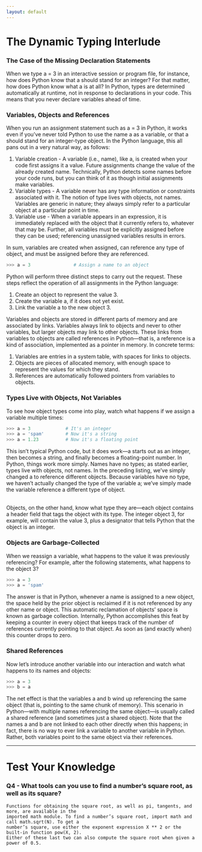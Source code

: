 ```yaml
---
layout: default
---
```


# The Dynamic Typing Interlude

### The Case of the Missing Declaration Statements

When we type a = 3 in an interactive session or program file, for instance, how does Python know that a should stand for an integer? For that matter, how does Python know what a is at all? In Python, types are determined automatically at runtime, not in response to declarations in your code. This means that you never declare variables ahead of time.

### Variables, Objects and References

When you run an assignment statement such as a = 3 in Python, it works even if you’ve never told Python to use the name a as a variable, or that a should stand for an integer-type object. In the Python language, this all pans out in a very natural way, as follows:

1. Variable creation - A variable (i.e., name), like a, is created when your code first assigns it a value. Future assignments change the value of the already created name. Technically, Python detects some names before your code runs, but you can think of it as though initial assignments make variables.
2. Variable types - A variable never has any type information or constraints associated with it. The notion of type lives with objects, not names. Variables are generic in nature; they always simply refer to a particular object at a particular point in time.
3. Variable use - When a variable appears in an expression, it is immediately replaced with the object that it currently refers to, whatever that may be. Further, all variables must be explicitly assigned before they can be used; referencing unassigned variables results in errors.

In sum, variables are created when assigned, can reference any type of object, and must be assigned before they are referenced.

```python
>>> a = 3                # Assign a name to an object
```

Python will perform three distinct steps to carry out the request. These steps reflect the operation of all assignments in the Python language:

1. Create an object to represent the value 3.
2. Create the variable a, if it does not yet exist.
3. Link the variable a to the new object 3.

Variables and objects are stored in different parts of memory and are associated by links. Variables always link to objects and never to other variables, but larger objects may link to other objects. These links from variables to objects are called references in Python—that is, a reference is a kind of association, implemented as a pointer in memory. In concrete terms:

1. Variables are entries in a system table, with spaces for links to objects.
2. Objects are pieces of allocated memory, with enough space to represent the values for which they stand.
3. References are automatically followed pointers from variables to objects.

### Types Live with Objects, Not Variables

To see how object types come into play, watch what happens if we assign a variable multiple times:

```python
>>> a = 3             # It's an integer
>>> a = 'spam'        # Now it's a string
>>> a = 1.23          # Now it's a floating point
```

This isn’t typical Python code, but it does work—a starts out as an integer, then becomes a string, and finally becomes a floating-point number. In Python, things work more simply. Names have no types; as stated earlier, types live with objects, not names. In the preceding listing, we’ve simply changed a to reference different objects. Because variables have no type, we haven’t actually changed the type of the variable a; we’ve simply made the variable reference a different type of object.

<br>
Objects, on the other hand, know what type they are—each object contains a header field that tags the object with its type. The integer object 3, for example, will contain the value 3, plus a designator that tells Python that the object is an integer.

### Objects are Garbage-Collected

When we reassign a variable, what happens to the value it was previously referencing? For example, after the following statements, what happens to the object 3?

```python
>>> a = 3
>>> a = 'spam'
```

The answer is that in Python, whenever a name is assigned to a new object, the space held by the prior object is reclaimed if it is not referenced by any other name or object. This automatic reclamation of objects’ space is known as garbage collection. Internally, Python accomplishes this feat by keeping a counter in every object that keeps track of the number of references currently pointing to that object. As soon as (and exactly when) this counter drops to zero.

### Shared References

Now let’s introduce another variable into our interaction and watch what happens to its names and objects:

```python
>>> a = 3
>>> b = a
```

The net effect is that the variables a and b wind up referencing the same object (that is, pointing to the same chunk of memory). This scenario in Python—with multiple names referencing the same object—is usually called a shared reference (and sometimes just a shared object). Note that the names a and b are not linked to each other directly when this happens; in fact, there is no way to ever link a variable to another variable in Python. Rather, both variables point to the same object via their references.


* * *

# Test Your Knowledge

### Q4 - What tools can you use to find a number’s square root, as well as its square?

```
Functions for obtaining the square root, as well as pi, tangents, and more, are available in the 
imported math module. To find a number’s square root, import math and call math.sqrt(N). To get a 
number’s square, use either the exponent expression X ** 2 or the built-in function pow(X, 2). 
Either of these last two can also compute the square root when given a power of 0.5.
```

